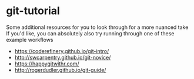 # git-tutorial



Some additional resources for you to look through for a more nuanced take
If you'd like, you can absolutely also try running through one of these example workflows

* https://coderefinery.github.io/git-intro/
* http://swcarpentry.github.io/git-novice/
* https://happygitwithr.com/
* http://rogerdudler.github.io/git-guide/